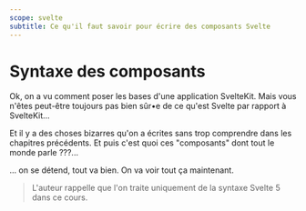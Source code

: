 ```yaml
---
scope: svelte
subtitle: Ce qu'il faut savoir pour écrire des composants Svelte
---
```


# Syntaxe des composants

Ok, on a vu comment poser les bases d'une application SvelteKit. Mais vous n'êtes peut-être toujours
pas bien sûr•e de ce qu'est Svelte par rapport à SvelteKit...

Et il y a des choses bizarres qu'on a écrites sans trop comprendre dans les chapitres précédents. Et
puis c'est quoi ces "composants" dont tout le monde parle ???...

... on se détend, tout va bien. On va voir tout ça maintenant.

> L'auteur rappelle que l'on traite uniquement de la syntaxe Svelte 5 dans ce cours.

